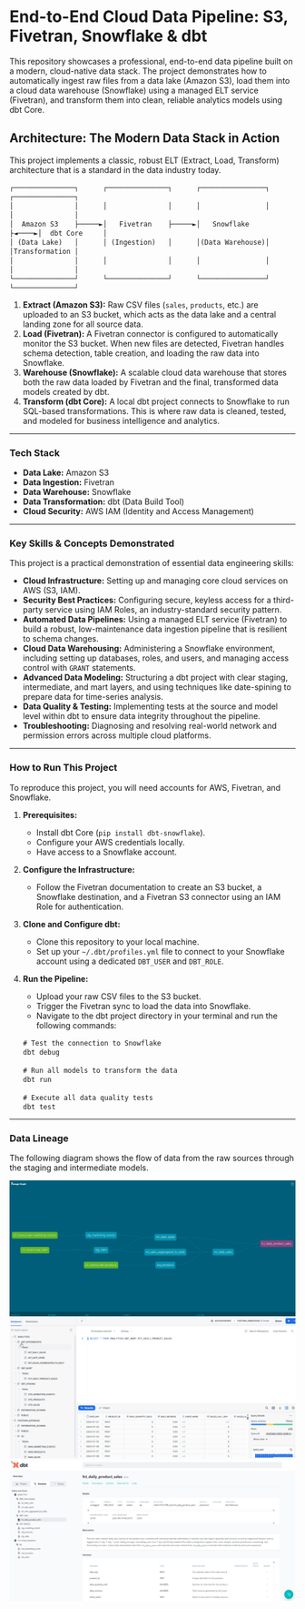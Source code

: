 # End-to-End Cloud Data Pipeline: S3, Fivetran, Snowflake & dbt

This repository showcases a professional, end-to-end data pipeline built on a modern, cloud-native data stack. The project demonstrates how to automatically ingest raw files from a data lake (Amazon S3), load them into a cloud data warehouse (Snowflake) using a managed ELT service (Fivetran), and transform them into clean, reliable analytics models using dbt Core.

## Architecture: The Modern Data Stack in Action

This project implements a classic, robust ELT (Extract, Load, Transform) architecture that is a standard in the data industry today.

```
┌───────────────┐      ┌───────────────┐      ┌────────────────┐      ┌───────────────┐
│               │      │               │      │                │      │               │
│  Amazon S3    ├─────►│   Fivetran    ├─────►│   Snowflake    ├◄────►│  dbt Core     │
│ (Data Lake)   │      │ (Ingestion)   │      │(Data Warehouse)│      │Transformation │
│               │      │               │      │                │      │               │
└───────────────┘      └───────────────┘      └────────────────┘      └───────────────┘
```

1.  **Extract (Amazon S3):** Raw CSV files (`sales`, `products`, etc.) are uploaded to an S3 bucket, which acts as the data lake and a central landing zone for all source data.
2.  **Load (Fivetran):** A Fivetran connector is configured to automatically monitor the S3 bucket. When new files are detected, Fivetran handles schema detection, table creation, and loading the raw data into Snowflake.
3.  **Warehouse (Snowflake):** A scalable cloud data warehouse that stores both the raw data loaded by Fivetran and the final, transformed data models created by dbt.
4.  **Transform (dbt Core):** A local dbt project connects to Snowflake to run SQL-based transformations. This is where raw data is cleaned, tested, and modeled for business intelligence and analytics.

---

### Tech Stack

*   **Data Lake:** Amazon S3
*   **Data Ingestion:** Fivetran
*   **Data Warehouse:** Snowflake
*   **Data Transformation:** dbt (Data Build Tool)
*   **Cloud Security:** AWS IAM (Identity and Access Management)

---

### Key Skills & Concepts Demonstrated

This project is a practical demonstration of essential data engineering skills:

*   **Cloud Infrastructure:** Setting up and managing core cloud services on AWS (S3, IAM).
*   **Security Best Practices:** Configuring secure, keyless access for a third-party service using IAM Roles, an industry-standard security pattern.
*   **Automated Data Pipelines:** Using a managed ELT service (Fivetran) to build a robust, low-maintenance data ingestion pipeline that is resilient to schema changes.
*   **Cloud Data Warehousing:** Administering a Snowflake environment, including setting up databases, roles, and users, and managing access control with `GRANT` statements.
*   **Advanced Data Modeling:** Structuring a dbt project with clear staging, intermediate, and mart layers, and using techniques like date-spining to prepare data for time-series analysis.
*   **Data Quality & Testing:** Implementing tests at the source and model level within dbt to ensure data integrity throughout the pipeline.
*   **Troubleshooting:** Diagnosing and resolving real-world network and permission errors across multiple cloud platforms.

---

### How to Run This Project

To reproduce this project, you will need accounts for AWS, Fivetran, and Snowflake.

1.  **Prerequisites:**
    *   Install dbt Core (`pip install dbt-snowflake`).
    *   Configure your AWS credentials locally.
    *   Have access to a Snowflake account.

2.  **Configure the Infrastructure:**
    *   Follow the Fivetran documentation to create an S3 bucket, a Snowflake destination, and a Fivetran S3 connector using an IAM Role for authentication.

3.  **Clone and Configure dbt:**
    *   Clone this repository to your local machine.
    *   Set up your `~/.dbt/profiles.yml` file to connect to your Snowflake account using a dedicated `DBT_USER` and `DBT_ROLE`.

4.  **Run the Pipeline:**
    *   Upload your raw CSV files to the S3 bucket.
    *   Trigger the Fivetran sync to load the data into Snowflake.
    *   Navigate to the dbt project directory in your terminal and run the following commands:
    ```
    # Test the connection to Snowflake
    dbt debug

    # Run all models to transform the data
    dbt run

    # Execute all data quality tests
    dbt test
    ```

---

### Data Lineage

The following diagram shows the flow of data from the raw sources through the staging and intermediate models.



![Data Lineage Graph](Images/dbt_lineage_graph.png)
![Snowflake](Images/snowflake.png)
![DBT_DB](Images/dbt_DB.png)
```
